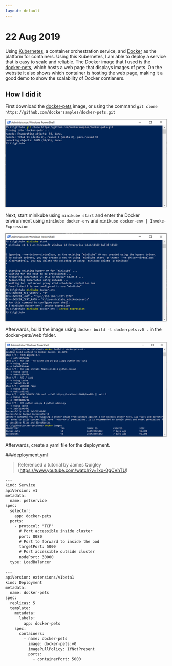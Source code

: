 ```yaml
---
layout: default
---
```

# 22 Aug 2019

Using [Kubernetes](https://kubernetes.io/), a container orchestration service, and [Docker](https://www.docker.com/) as the platform for containers. Using this Kubernetes, I am able to deploy a service that is easy to scale and reliable. The Docker image that I used is the [docker-pets](https://github.com/dockersamples/docker-pets), which hosts a web page that displays images of pets. On the website it also shows which container is hosting the web page, making it a good demo to show the scalability of Docker contianers. 

## How I did it
First download the [docker-pets](https://github.com/dockersamples/docker-pets) image, or using the command `git clone https://github.com/dockersamples/docker-pets.git`

![Executing Command](../assets/images/22082019/docker-pets-clone.PNG)

Next, start minikube using `minikube start` and enter the Docker environment using `minikube docker-env` and `minikube docker-env | Invoke-Expression`

![Executing Command](../assets/images/22082019/minikube-start.PNG)

Afterwards, build the image using `docker build -t dockerpets:v0 .` in the docker-pets/web folder. 

![Executing Command](../assets/images/22082019/create-image.PNG)

Afterwards, create a yaml file for the deployment.

###deployment.yml
> Referenced a tutorial by James Quigley (https://www.youtube.com/watch?v=1xo-0gCVhTU)
```
---
kind: Service
apiVersion: v1
metadata:
  name: petservice
spec:
  selector:
    app: docker-pets
  ports:
    - protocol: "TCP"
      # Port accessible inside cluster
      port: 8080
      # Port to forward to inside the pod
      targetPort: 5000
      # Port accessible outside cluster
      nodePort: 30000
  type: LoadBalancer

---
apiVersion: extensions/v1beta1
kind: Deployment
metadata:
  name: docker-pets
spec:
  replicas: 5
  template:
    metadata:
      labels:
        app: docker-pets
    spec:
      containers:
        - name: docker-pets
          image: docker-pets:v0
          imagePullPolicy: IfNotPresent
          ports:
            - containerPort: 5000
```